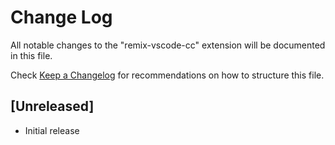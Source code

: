 # Change Log

All notable changes to the "remix-vscode-cc" extension will be documented in this file.

Check [Keep a Changelog](http://keepachangelog.com/) for recommendations on how to structure this file.

## [Unreleased]

- Initial release